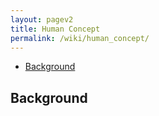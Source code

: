 ```yaml
---
layout: pagev2
title: Human Concept
permalink: /wiki/human_concept/
---
```

- [Background](#background)

## Background

